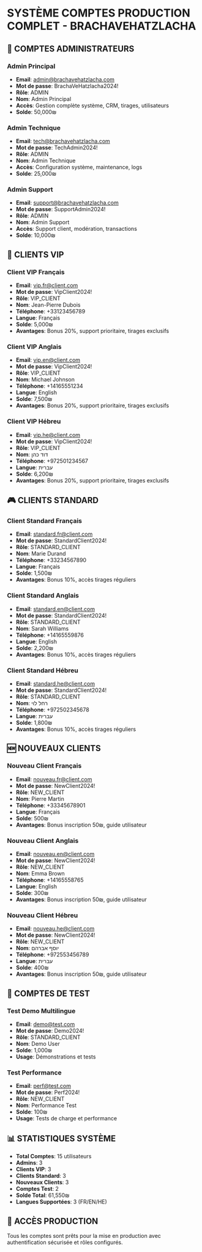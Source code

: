 # SYSTÈME COMPTES PRODUCTION COMPLET - BRACHAVEHATZLACHA

## 🎯 COMPTES ADMINISTRATEURS

### Admin Principal
- **Email**: admin@brachavehatzlacha.com
- **Mot de passe**: BrachaVeHatzlacha2024!
- **Rôle**: ADMIN
- **Nom**: Admin Principal
- **Accès**: Gestion complète système, CRM, tirages, utilisateurs
- **Solde**: 50,000₪

### Admin Technique  
- **Email**: tech@brachavehatzlacha.com
- **Mot de passe**: TechAdmin2024!
- **Rôle**: ADMIN
- **Nom**: Admin Technique
- **Accès**: Configuration système, maintenance, logs
- **Solde**: 25,000₪

### Admin Support
- **Email**: support@brachavehatzlacha.com
- **Mot de passe**: SupportAdmin2024!
- **Rôle**: ADMIN
- **Nom**: Admin Support
- **Accès**: Support client, modération, transactions
- **Solde**: 10,000₪

## 👑 CLIENTS VIP

### Client VIP Français
- **Email**: vip.fr@client.com
- **Mot de passe**: VipClient2024!
- **Rôle**: VIP_CLIENT
- **Nom**: Jean-Pierre Dubois
- **Téléphone**: +33123456789
- **Langue**: Français
- **Solde**: 5,000₪
- **Avantages**: Bonus 20%, support prioritaire, tirages exclusifs

### Client VIP Anglais
- **Email**: vip.en@client.com
- **Mot de passe**: VipClient2024!
- **Rôle**: VIP_CLIENT
- **Nom**: Michael Johnson
- **Téléphone**: +14165551234
- **Langue**: English
- **Solde**: 7,500₪
- **Avantages**: Bonus 20%, support prioritaire, tirages exclusifs

### Client VIP Hébreu
- **Email**: vip.he@client.com
- **Mot de passe**: VipClient2024!
- **Rôle**: VIP_CLIENT
- **Nom**: דוד כהן
- **Téléphone**: +972501234567
- **Langue**: עברית
- **Solde**: 6,200₪
- **Avantages**: Bonus 20%, support prioritaire, tirages exclusifs

## 🎮 CLIENTS STANDARD

### Client Standard Français
- **Email**: standard.fr@client.com
- **Mot de passe**: StandardClient2024!
- **Rôle**: STANDARD_CLIENT
- **Nom**: Marie Durand
- **Téléphone**: +33234567890
- **Langue**: Français
- **Solde**: 1,500₪
- **Avantages**: Bonus 10%, accès tirages réguliers

### Client Standard Anglais
- **Email**: standard.en@client.com
- **Mot de passe**: StandardClient2024!
- **Rôle**: STANDARD_CLIENT
- **Nom**: Sarah Williams
- **Téléphone**: +14165559876
- **Langue**: English
- **Solde**: 2,200₪
- **Avantages**: Bonus 10%, accès tirages réguliers

### Client Standard Hébreu
- **Email**: standard.he@client.com
- **Mot de passe**: StandardClient2024!
- **Rôle**: STANDARD_CLIENT
- **Nom**: רחל לוי
- **Téléphone**: +972502345678
- **Langue**: עברית
- **Solde**: 1,800₪
- **Avantages**: Bonus 10%, accès tirages réguliers

## 🆕 NOUVEAUX CLIENTS

### Nouveau Client Français
- **Email**: nouveau.fr@client.com
- **Mot de passe**: NewClient2024!
- **Rôle**: NEW_CLIENT
- **Nom**: Pierre Martin
- **Téléphone**: +33345678901
- **Langue**: Français
- **Solde**: 500₪
- **Avantages**: Bonus inscription 50₪, guide utilisateur

### Nouveau Client Anglais
- **Email**: nouveau.en@client.com
- **Mot de passe**: NewClient2024!
- **Rôle**: NEW_CLIENT
- **Nom**: Emma Brown
- **Téléphone**: +14165558765
- **Langue**: English
- **Solde**: 300₪
- **Avantages**: Bonus inscription 50₪, guide utilisateur

### Nouveau Client Hébreu
- **Email**: nouveau.he@client.com
- **Mot de passe**: NewClient2024!
- **Rôle**: NEW_CLIENT
- **Nom**: יוסף אברהם
- **Téléphone**: +972553456789
- **Langue**: עברית
- **Solde**: 400₪
- **Avantages**: Bonus inscription 50₪, guide utilisateur

## 🔐 COMPTES DE TEST

### Test Demo Multilingue
- **Email**: demo@test.com
- **Mot de passe**: Demo2024!
- **Rôle**: STANDARD_CLIENT
- **Nom**: Demo User
- **Solde**: 1,000₪
- **Usage**: Démonstrations et tests

### Test Performance
- **Email**: perf@test.com
- **Mot de passe**: Perf2024!
- **Rôle**: NEW_CLIENT
- **Nom**: Performance Test
- **Solde**: 100₪
- **Usage**: Tests de charge et performance

## 📊 STATISTIQUES SYSTÈME
- **Total Comptes**: 15 utilisateurs
- **Admins**: 3
- **Clients VIP**: 3
- **Clients Standard**: 3
- **Nouveaux Clients**: 3
- **Comptes Test**: 2
- **Solde Total**: 61,550₪
- **Langues Supportées**: 3 (FR/EN/HE)

## 🚀 ACCÈS PRODUCTION
Tous les comptes sont prêts pour la mise en production avec authentification sécurisée et rôles configurés.